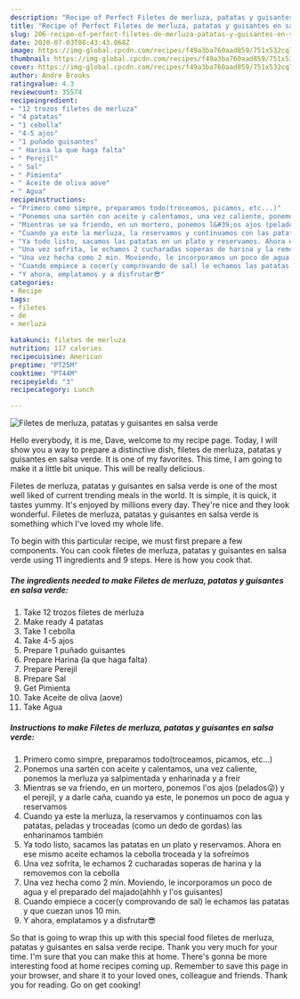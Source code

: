 ```yaml
---
description: "Recipe of Perfect Filetes de merluza, patatas y guisantes en salsa verde"
title: "Recipe of Perfect Filetes de merluza, patatas y guisantes en salsa verde"
slug: 206-recipe-of-perfect-filetes-de-merluza-patatas-y-guisantes-en-salsa-verde
date: 2020-07-03T08:43:43.068Z
image: https://img-global.cpcdn.com/recipes/f49a3ba760aad859/751x532cq70/filetes-de-merluza-patatas-y-guisantes-en-salsa-verde-foto-principal.jpg
thumbnail: https://img-global.cpcdn.com/recipes/f49a3ba760aad859/751x532cq70/filetes-de-merluza-patatas-y-guisantes-en-salsa-verde-foto-principal.jpg
cover: https://img-global.cpcdn.com/recipes/f49a3ba760aad859/751x532cq70/filetes-de-merluza-patatas-y-guisantes-en-salsa-verde-foto-principal.jpg
author: Andre Brooks
ratingvalue: 4.3
reviewcount: 35574
recipeingredient:
- "12 trozos filetes de merluza"
- "4 patatas"
- "1 cebolla"
- "4-5 ajos"
- "1 puñado guisantes"
- " Harina la que haga falta"
- " Perejil"
- " Sal"
- " Pimienta"
- " Aceite de oliva aove"
- " Agua"
recipeinstructions:
- "Primero como simpre, preparamos todo(troceamos, picamos, etc...)"
- "Ponemos una sartén con aceite y calentamos, una vez caliente, ponemos la merluza ya salpimentada y enharinada y a freír"
- "Mientras se va friendo, en un mortero, ponemos l&#39;os ajos (pelados😜) y el perejil, y a darle caña, cuando ya este, le ponemos un poco de agua y reservamos"
- "Cuando ya este la merluza, la reservamos y continuamos con las patatas, peladas y troceadas (como un dedo de gordas) las enharinamos también"
- "Ya todo listo, sacamos las patatas en un plato y reservamos. Ahora en ese mismo aceite echamos la cebolla troceada y la sofreímos"
- "Una vez sofrita, le echamos 2 cucharadas soperas de harina y la removemos con la cebolla"
- "Una vez hecha como 2 min. Moviendo, le incorporamos un poco de agua y el preparado del majado(ahhh y l&#39;os guisantes)"
- "Cuando empiece a cocer(y comprovando de sal) le echamos las patatas y que cuezan unos 10 min."
- "Y ahora, emplatamos y a disfrutar😎"
categories:
- Recipe
tags:
- filetes
- de
- merluza

katakunci: filetes de merluza 
nutrition: 117 calories
recipecuisine: American
preptime: "PT25M"
cooktime: "PT44M"
recipeyield: "3"
recipecategory: Lunch

---
```



![Filetes de merluza, patatas y guisantes en salsa verde](https://img-global.cpcdn.com/recipes/f49a3ba760aad859/751x532cq70/filetes-de-merluza-patatas-y-guisantes-en-salsa-verde-foto-principal.jpg)

Hello everybody, it is me, Dave, welcome to my recipe page. Today, I will show you a way to prepare a distinctive dish, filetes de merluza, patatas y guisantes en salsa verde. It is one of my favorites. This time, I am going to make it a little bit unique. This will be really delicious.

Filetes de merluza, patatas y guisantes en salsa verde is one of the most well liked of current trending meals in the world. It is simple, it is quick, it tastes yummy. It's enjoyed by millions every day. They're nice and they look wonderful. Filetes de merluza, patatas y guisantes en salsa verde is something which I've loved my whole life.




To begin with this particular recipe, we must first prepare a few components. You can cook filetes de merluza, patatas y guisantes en salsa verde using 11 ingredients and 9 steps. Here is how you cook that.

<!--inarticleads1-->

##### The ingredients needed to make Filetes de merluza, patatas y guisantes en salsa verde:

1. Take 12 trozos filetes de merluza
1. Make ready 4 patatas
1. Take 1 cebolla
1. Take 4-5 ajos
1. Prepare 1 puñado guisantes
1. Prepare  Harina (la que haga falta)
1. Prepare  Perejil
1. Prepare  Sal
1. Get  Pimienta
1. Take  Aceite de oliva (aove)
1. Take  Agua




<!--inarticleads2-->

##### Instructions to make Filetes de merluza, patatas y guisantes en salsa verde:

1. Primero como simpre, preparamos todo(troceamos, picamos, etc...)
1. Ponemos una sartén con aceite y calentamos, una vez caliente, ponemos la merluza ya salpimentada y enharinada y a freír
1. Mientras se va friendo, en un mortero, ponemos l&#39;os ajos (pelados😜) y el perejil, y a darle caña, cuando ya este, le ponemos un poco de agua y reservamos
1. Cuando ya este la merluza, la reservamos y continuamos con las patatas, peladas y troceadas (como un dedo de gordas) las enharinamos también
1. Ya todo listo, sacamos las patatas en un plato y reservamos. Ahora en ese mismo aceite echamos la cebolla troceada y la sofreímos
1. Una vez sofrita, le echamos 2 cucharadas soperas de harina y la removemos con la cebolla
1. Una vez hecha como 2 min. Moviendo, le incorporamos un poco de agua y el preparado del majado(ahhh y l&#39;os guisantes)
1. Cuando empiece a cocer(y comprovando de sal) le echamos las patatas y que cuezan unos 10 min.
1. Y ahora, emplatamos y a disfrutar😎




So that is going to wrap this up with this special food filetes de merluza, patatas y guisantes en salsa verde recipe. Thank you very much for your time. I'm sure that you can make this at home. There's gonna be more interesting food at home recipes coming up. Remember to save this page in your browser, and share it to your loved ones, colleague and friends. Thank you for reading. Go on get cooking!
